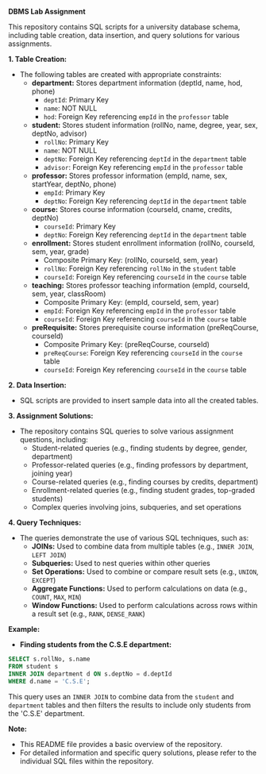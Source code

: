 **DBMS Lab Assignment**

This repository contains SQL scripts for a university database schema, including table creation, data insertion, and query solutions for various assignments.

**1. Table Creation:**

* The following tables are created with appropriate constraints:
    * **department:** Stores department information (deptId, name, hod, phone)
        * `deptId`: Primary Key
        * `name`: NOT NULL
        * `hod`: Foreign Key referencing `empId` in the `professor` table
    * **student:** Stores student information (rollNo, name, degree, year, sex, deptNo, advisor)
        * `rollNo`: Primary Key
        * `name`: NOT NULL
        * `deptNo`: Foreign Key referencing `deptId` in the `department` table
        * `advisor`: Foreign Key referencing `empId` in the `professor` table
    * **professor:** Stores professor information (empId, name, sex, startYear, deptNo, phone)
        * `empId`: Primary Key
        * `deptNo`: Foreign Key referencing `deptId` in the `department` table
    * **course:** Stores course information (courseId, cname, credits, deptNo)
        * `courseId`: Primary Key
        * `deptNo`: Foreign Key referencing `deptId` in the `department` table
    * **enrollment:** Stores student enrollment information (rollNo, courseId, sem, year, grade)
        * Composite Primary Key: (rollNo, courseId, sem, year)
        * `rollNo`: Foreign Key referencing `rollNo` in the `student` table
        * `courseId`: Foreign Key referencing `courseId` in the `course` table
    * **teaching:** Stores professor teaching information (empId, courseId, sem, year, classRoom)
        * Composite Primary Key: (empId, courseId, sem, year)
        * `empId`: Foreign Key referencing `empId` in the `professor` table
        * `courseId`: Foreign Key referencing `courseId` in the `course` table
    * **preRequisite:** Stores prerequisite course information (preReqCourse, courseId)
        * Composite Primary Key: (preReqCourse, courseId)
        * `preReqCourse`: Foreign Key referencing `courseId` in the `course` table
        * `courseId`: Foreign Key referencing `courseId` in the `course` table

**2. Data Insertion:**

* SQL scripts are provided to insert sample data into all the created tables.

**3. Assignment Solutions:**

* The repository contains SQL queries to solve various assignment questions, including:
    * Student-related queries (e.g., finding students by degree, gender, department)
    * Professor-related queries (e.g., finding professors by department, joining year)
    * Course-related queries (e.g., finding courses by credits, department)
    * Enrollment-related queries (e.g., finding student grades, top-graded students)
    * Complex queries involving joins, subqueries, and set operations

**4. Query Techniques:**

* The queries demonstrate the use of various SQL techniques, such as:
    * **JOINs:** Used to combine data from multiple tables (e.g., `INNER JOIN`, `LEFT JOIN`)
    * **Subqueries:** Used to nest queries within other queries
    * **Set Operations:** Used to combine or compare result sets (e.g., `UNION`, `EXCEPT`)
    * **Aggregate Functions:** Used to perform calculations on data (e.g., `COUNT`, `MAX`, `MIN`)
    * **Window Functions:** Used to perform calculations across rows within a result set (e.g., `RANK`, `DENSE_RANK`)

**Example:**

* **Finding students from the C.S.E department:**

```sql
SELECT s.rollNo, s.name
FROM student s
INNER JOIN department d ON s.deptNo = d.deptId
WHERE d.name = 'C.S.E';
```
This query uses an `INNER JOIN` to combine data from the `student` and `department` tables and then filters the results to include only students from the 'C.S.E' department.

**Note:**

* This README file provides a basic overview of the repository. 
* For detailed information and specific query solutions, please refer to the individual SQL files within the repository.

